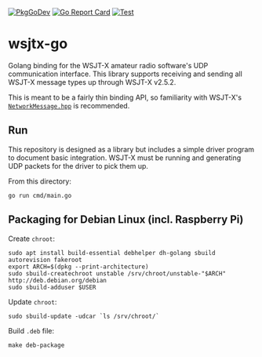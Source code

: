 [![PkgGoDev](https://pkg.go.dev/badge/github.com/k0swe/wsjtx-go/v4)](https://pkg.go.dev/github.com/k0swe/wsjtx-go/v4)
[![Go Report Card](https://goreportcard.com/badge/github.com/k0swe/wsjtx-go/v4)](https://goreportcard.com/report/github.com/k0swe/wsjtx-go/v4)
[![Test](https://github.com/k0swe/wsjtx-go/workflows/Test/badge.svg?branch=v3)](https://github.com/k0swe/wsjtx-go/actions/workflows/test.yml?query=branch%3Av3)

# wsjtx-go

Golang binding for the WSJT-X amateur radio software's UDP communication interface. This library
supports receiving and sending all WSJT-X message types up through WSJT-X v2.5.2.

This is meant to be a fairly thin binding API, so familiarity with WSJT-X's
[`NetworkMessage.hpp`](https://sourceforge.net/p/wsjt/wsjtx/ci/wsjtx-2.5.2/tree/Network/NetworkMessage.hpp)
is recommended.

## Run

This repository is designed as a library but includes a simple driver program to document basic
integration. WSJT-X must be running and generating UDP packets for the driver to pick them up.

From this directory:

```shell script
go run cmd/main.go
```

## Packaging for Debian Linux (incl. Raspberry Pi)

Create `chroot`:
```shell
sudo apt install build-essential debhelper dh-golang sbuild autorevision fakeroot
export ARCH=$(dpkg --print-architecture)
sudo sbuild-createchroot unstable /srv/chroot/unstable-"$ARCH" http://deb.debian.org/debian
sudo sbuild-adduser $USER
```

Update `chroot`:
```shell
sudo sbuild-update -udcar `ls /srv/chroot/`
```

Build `.deb` file:
```shell
make deb-package
```
